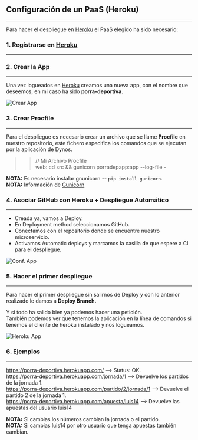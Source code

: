 ## Configuración de un PaaS  (Heroku)
---

Para hacer el despliegue en [Heroku](https://www.heroku.com/) el PaaS elegido ha sido necesario:

### 1. Registrarse en [Heroku](https://www.heroku.com/)

---

### 2. Crear la App
---
Una vez logueados en [Heroku](https://www.heroku.com/) creamos una nueva app, con el nombre que deseemos, en mi caso ha sido **porra-deportiva**.

![Crear App](https://github.com/iMiguel10/Proyecto-IV-Porra-Deportiva-/blob/master/img/Heroku-1.PNG)

### 3. Crear Procfile
---
Para el despliegue es necesario crear un archivo que se llame **Procfile** en nuestro repositorio, este fichero especifica los comandos que se ejecutan por la aplicación de Dynos.

>> // Mi Archivo Procfile  
>> web: cd src && gunicorn porradepapp:app --log-file -  

**NOTA:** Es necesario instalar gnunicorn -- `pip install gunicorn`.  
**NOTA:** Información de [Gunicorn](https://www.pythoniza.me/gunicorn/)

### 4. Asociar GitHub con Heroku + Despliegue Automático
---
* Creada ya, vamos a Deploy.
* En Deployment method seleccionamos GitHub.
* Conectamos con el repositorio donde se encuentre nuestro microservicio.
* Activamos Automatic deploys y marcamos la casilla de que espere a CI para el despliegue. 

![Conf. App](https://github.com/iMiguel10/Proyecto-IV-Porra-Deportiva-/blob/master/img/Heroku-2.PNG)

### 5. Hacer el primer despliegue
---

Para hacer el primer despliegue sin salirnos de Deploy y con lo anterior realizado le damos a **Deploy Branch.**

Y si todo ha salido bien ya podemos hacer una petición.  
También podemos ver que tenemos la aplicación en la línea de comandos si tenemos el cliente de heroku instalado y nos logueamos.

![Heroku App](https://github.com/iMiguel10/Proyecto-IV-Porra-Deportiva-/blob/master/img/Heroku-3.PNG)

### 6. Ejemplos
---

https://porra-deportiva.herokuapp.com/  --> Status: OK.  
https://porra-deportiva.herokuapp.com/jornada/1 --> Devuelve los partidos de la jornada 1.   
https://porra-deportiva.herokuapp.com/partido/2/jornada/1 --> Devuelve el partido 2 de la jornada 1.  
https://porra-deportiva.herokuapp.com/apuesta/luis14 --> Devuelve las apuestas del usuario luis14

**NOTA:** Si cambias los números cambian la jornada o el partido.   
**NOTA:** Si cambias luis14 por otro usuario que tenga apuestas también cambian. 
 


